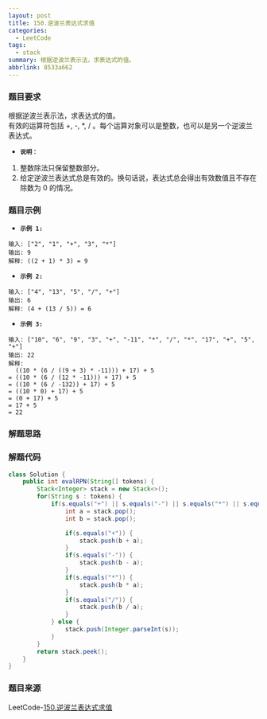 ```yaml
---
layout: post
title: 150.逆波兰表达式求值
categories:
  - LeetCode
tags:
  - stack
summary: 根据逆波兰表示法，求表达式的值。
abbrlink: 8533a662
---
```


### 题目要求
根据逆波兰表示法，求表达式的值。  
有效的运算符包括 +, -, *, / 。每个运算对象可以是整数，也可以是另一个逆波兰表达式。  

- **`说明：`** 
1. 整数除法只保留整数部分。
1. 给定逆波兰表达式总是有效的。换句话说，表达式总会得出有效数值且不存在除数为 0 的情况。

### 题目示例
- **`示例 1:`** 
```
输入: ["2", "1", "+", "3", "*"]
输出: 9
解释: ((2 + 1) * 3) = 9
```

- **`示例 2:`** 
```
输入: ["4", "13", "5", "/", "+"]
输出: 6
解释: (4 + (13 / 5)) = 6
```

- **`示例 3:`** 
```
输入: ["10", "6", "9", "3", "+", "-11", "*", "/", "*", "17", "+", "5", "+"]
输出: 22
解释: 
  ((10 * (6 / ((9 + 3) * -11))) + 17) + 5
= ((10 * (6 / (12 * -11))) + 17) + 5
= ((10 * (6 / -132)) + 17) + 5
= ((10 * 0) + 17) + 5
= (0 + 17) + 5
= 17 + 5
= 22
```

### 解题思路



### 解题代码
```java
class Solution {
    public int evalRPN(String[] tokens) {
        Stack<Integer> stack = new Stack<>();
        for(String s : tokens) {
            if(s.equals("+") || s.equals("-") || s.equals("*") || s.equals("/")) {
                int a = stack.pop();
                int b = stack.pop();

                if(s.equals("+")) {
                    stack.push(b + a);
                }
                if(s.equals("-")) {
                    stack.push(b - a);
                }
                if(s.equals("*")) {
                    stack.push(b * a);
                }
                if(s.equals("/")) {
                    stack.push(b / a);
                }
            } else {
                stack.push(Integer.parseInt(s));
            }
        }
        return stack.peek();
    }
}
```

### 题目来源
LeetCode-[150.逆波兰表达式求值](https://leetcode-cn.com/problems/evaluate-reverse-polish-notation/)